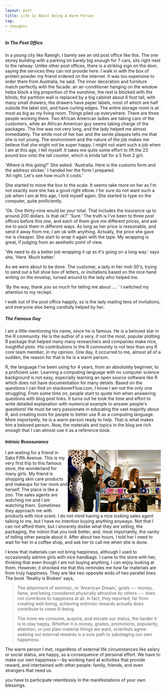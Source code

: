 ```yaml
---
layout: post
title: Life Is About Being A Warm Person
tag:
- thoughts
---
```



##### _In The Post Office_

In a young city like Raleigh, I barely see an old post office like this. The one storey building with a parking lot barely big enough for 7 cars, sits right next to the railway.  Unlike other post offices, there is a striking sign on the door, saying the services they can not provide here.  I walk in with the box of protein powder my friend ordered on the internet.  It was too expensive to order them from Australia, he said.  The inner decoration and furniture match perfectly with the facade: an air-conditioner hanging on the window helps block a big proportion of the sunshine, the rest is blocked with the blinds; the partition wall is replaced by a big cabinet about 6 foot tall, with many small drawers; the drawers have paper labels, most of which are half outside the label slot, and have curling edges. The entire storage room is at most as big as my living room.  Things piled up everywhere.  There are three people working there.  Two African American ladies are taking care of the customers, while an African American guy seems taking charge of the packages.  The line was not very long, and the lady helped me almost immediately.  The white root of her hair and the senile plaques tells me that she is not young.  The environment and the nature of the job makes me believe that she might not be super happy.  I might not want such a job when I am at this age, I tell myself.  It takes me quite some effort to lift the 23 pound box onto the tall counter, which is kinda tall for a 5 foot 2 girl.  

'Where is this going?' She asked. 
'Australia.  Here is the customs form and the address sticker.'  I handed her the form I prepared.  
'All right.  Let's see how much it costs.' 

She started to move the box to the scale.  It seems take more on her as I'm not exactly sure she has a good right elbow.  I for sure do not want such a job when I am at this age, I told myself again.  She started to type on the computer, quite proficiently. 

'Ok.  One thirty-nine would be your total.  That includes the insurance up to around 200 dollars.  Is that ok?'
'Sure.'  The truth is I've been to three post offices before this one, and each of them give me different prices, and ask me to pack them in different ways.  As long as her price is reasonable, and send it away from me, I am ok with anything.  Actually, the price she gave me is cheaper.  She start to wrap it again with the tape.  My wrapping is great, if judging from an aesthetic point of view.  

'We need to do a better job wrapping it up as it's going on a long way.' says she, 'Here. Much better.' 

As we were about to be done.  The customer, a lady in her mid-30's, trying to send out a full shoe box of letters, or invitations based on the nice hand writing on the envelop, turned around to the lady who helped me. 

'By the way, thank you so much for telling me about .... '  I switched my attention to my reciept. 

I walk out of the post office happily, so is the lady mailing tens of invitations, and everyone else being carefully helped by her.



##### _The Famous Guy_

I am a little mentioning his name, since he is famous.  He is a beloved star in the R community.  He is the author of a very, if not the most, popular plotting R package that helped many many researchers and companies make nice, insightful plots.  His contributions to the R community is not less than any R core team member, in my opinion.  One day, it occurred to me, almost all of a sudden, the reason for that is he is a warm person.

R, the language I've been using for 4 years, from an absolutely beginner, to a proficient user.  Learning a computing language with no computer science background is not easy, especially learning an open source software like R which does not have documentation for many details. Based on the questions I can find on stackoverFlow.com, I know I am not the only one struggling.  From some time on, people start to quote him when answering questions with blog post links.  It turns out he took the time and effort to write detailed explanation with numerical example to answer people's questions!  He must be very passionate in educating the vast majority about R, and creating tools for people to better use R as a computing language.  More importantly, he is a warm person ready to help.  That is what makes him a beloved person.  Now, the materials and topics in the blog are rich enough that I can almost use it as a reference book.  


#### _Intrisic Reassurance_

<IMG height="200" align="right" src="/images/saks.jpg" />

I am waiting for a friend in Saks Fifth Avenue.  This is my very first trip to this famous store, the wonderland for many girls.  My friend is shopping skin care products and makeups for her mom and herself.  The place is like a zoo.  The sales agents are watching me and I am watching them.  Sometimes they approach me with products with nice scent.  I do not mind having a nice looking sales agent talking to me, but I have no intention buying anything anyways.  Not that I can not afford them, but I sincerely dislike what they are selling, the packaging, the notion that you look better, and, most importantly, the vanity of telling other people about it.  After about two hours, I told her I need to wait for her in a coffee shop, and ask her to call me when she is done. 

I know that materials can not bring happiness, although I used to occasionally admire girls with nice handbags.  I came to the store with her, thinking that even though I am not buying anything, I can enjoy looking at them.  However, it shocked me that this remindes me how far materials are from truly happiness.  They are like two opposite ends of two parallel lines.  The book 'Reality is Broken' says,

> The attainment of extrinsic, or 'American Dream,' goals --- money, fame, and being considered physically attractive by others --- does not contribute to happiness at all.  In fact, they reported, far from creating well-being, achieving extrinsic rewards actually does contribute to some ill-being. 
>
> The more we consume, acquire, and elevate our status, the harder it is to stay happy.  Whether it is money, grades, promotions, popularity, attention, or just plain material things we want, scientists agree: seeking out external rewards is a sure path to sabotaging our own happiness. 

The warm person I met, regardless of external life circumstances like salary or social status, are happy, as a consequence of personal effort.  We have to make our own happiness---by working hard at activities that provide reward, and intertwined with other people: family, friends, and even strangers that need us. 

you have to participate relentlessly in the manifestations of your own blessings. 












